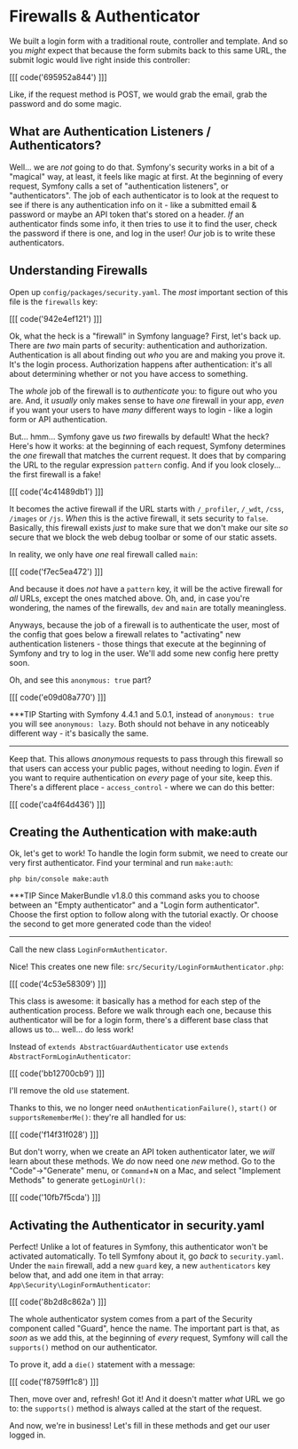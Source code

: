 # Firewalls & Authenticator

We built a login form with a traditional route, controller and template. And so
you *might* expect that because the form submits back to this same URL, the submit
logic would live right inside this controller:

[[[ code('695952a844') ]]]

Like, if the request method is POST, we would grab the email, grab the password and
do some magic.

## What are Authentication Listeners / Authenticators?

Well... we are *not* going to do that. Symfony's security works in a bit of a
"magical" way, at least, it feels like magic at first. At the beginning of every
request, Symfony calls a set of "authentication listeners", or "authenticators".
The job of each authenticator is to look at the request to see if there is any authentication
info on it - like a submitted email & password or maybe an API token that's stored
on a header. *If* an authenticator finds some info, it then tries to use it to find
the user, check the password if there is one, and log in the user! *Our* job is to
write these authenticators.

## Understanding Firewalls

Open up `config/packages/security.yaml`. The *most* important section of this
file is the `firewalls` key:

[[[ code('942e4ef121') ]]]

Ok, what the heck is a "firewall" in Symfony language? First, let's back up.
There are *two* main parts of security: authentication and authorization.
Authentication is all about finding out *who* you are and making you prove it.
It's the login process. Authorization happens after authentication:
it's all about determining whether or not you have access to something.

The *whole* job of the firewall is to *authenticate* you: to figure out who you are.
And, it *usually* only makes sense to have *one* firewall in your app, *even* if
you want your users to have *many* different ways to login - like a login form
or API authentication.

But... hmm... Symfony gave us *two* firewalls by default! What the heck? Here's
how it works: at the beginning of each request, Symfony determines the *one* firewall
that matches the current request. It does that by comparing the URL to the regular
expression `pattern` config. And if you look closely... the first firewall is a fake!

[[[ code('4c41489db1') ]]]

It becomes the active firewall if the URL starts with `/_profiler`, `/_wdt`, `/css`,
`/images` or `/js`. *When* this is the active firewall, it sets security to `false`.
Basically, this firewall exists *just* to make sure that we don't make our site
*so* secure that we block the web debug toolbar or some of our static assets.

In reality, we only have *one* real firewall called `main`:

[[[ code('f7ec5ea472') ]]]

And because it does *not* have a `pattern` key, it will be the active firewall
for *all* URLs, except the ones matched above. Oh, and, in case you're wondering,
the names of the firewalls, `dev` and `main` are totally meaningless.

Anyways, because the job of a firewall is to authenticate the user, most of the config
that goes below a firewall relates to "activating" new authentication listeners -
those things that execute at the beginning of Symfony and try to log in the user.
We'll add some new config here pretty soon.

Oh, and see this `anonymous: true` part?

[[[ code('e09d08a770') ]]]

***TIP
Starting with Symfony 4.4.1 and 5.0.1, instead of `anonymous: true` you will see
`anonymous: lazy`. Both should not behave in any noticeably different way - it's
basically the same.
***

Keep that. This allows *anonymous* requests to pass through this firewall so that
users can access your public pages, without needing to login. *Even* if you want
to require authentication on *every* page of your site, keep this. There's a different
place - `access_control` - where we can do this better:

[[[ code('ca4f64d436') ]]]

## Creating the Authentication with make:auth

Ok, let's get to work! To handle the login form submit, we need to create our very
first authenticator. Find your terminal and run `make:auth`:

```terminal-silent
php bin/console make:auth
```

***TIP
Since MakerBundle v1.8.0 this command asks you to choose between an "Empty authenticator"
and a "Login form authenticator". Choose the first option to follow along with the tutorial exactly.
Or choose the second to get more generated code than the video!
***

Call the new class `LoginFormAuthenticator`.

Nice! This creates one new file: `src/Security/LoginFormAuthenticator.php`:

[[[ code('4c53e58309') ]]]

This class is awesome: it basically has a method for each step of the authentication
process. Before we walk through each one, because this authenticator will be for
a login form, there's a different base class that allows us to... well... do less
work!

Instead of `extends AbstractGuardAuthenticator` use `extends AbstractFormLoginAuthenticator`:

[[[ code('bb12700cb9') ]]]

I'll remove the old `use` statement.

Thanks to this, we no longer need `onAuthenticationFailure()`, `start()` or
`supportsRememberMe()`: they're all handled for us:

[[[ code('f14f31f028') ]]]

But don't worry, when we create an API token authenticator later, we *will* learn
about these methods. We *do* now need one *new* method. Go to the "Code"->"Generate"
menu, or `Command`+`N` on a Mac, and select "Implement Methods" to generate `getLoginUrl()`:

[[[ code('10fb7f5cda') ]]]

## Activating the Authenticator in security.yaml

Perfect! Unlike a lot of features in Symfony, this authenticator won't be activated
automatically. To tell Symfony about it, go *back* to `security.yaml`. Under the
`main` firewall, add a new `guard` key, a new `authenticators` key below that,
and add one item in that array: `App\Security\LoginFormAuthenticator`:

[[[ code('8b2d8c862a') ]]]

The whole authenticator system comes from a part of the Security component called
"Guard", hence the name. The important part is that, as *soon* as we add this,
at the beginning of *every* request, Symfony will call the `supports()` method on
our authenticator.

To prove it, add a `die()` statement with a message:

[[[ code('f8759ff1c8') ]]]

Then, move over and, refresh! Got it! And it doesn't matter *what* URL we go to:
the `supports()` method is always called at the start of the request.

And now, we're in business! Let's fill in these methods and get our user logged in.
